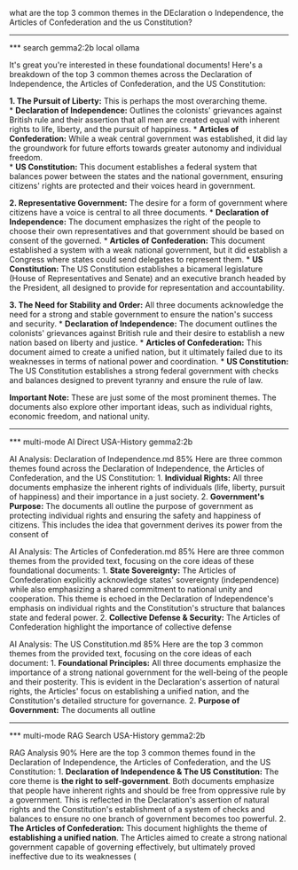 what are the top 3 common themes in the DEclaration o Independence, the Articles of Confederation and the us Constitution?

---------------------------------
*** search gemma2:2b local ollama

It's great you're interested in these foundational documents! Here's a breakdown of the top 3 common themes across the Declaration of Independence, the Articles of Confederation, and the US Constitution:

**1.  The Pursuit of Liberty:** This is perhaps the most overarching theme.  
    * **Declaration of Independence:** Outlines the colonists' grievances against British rule and their assertion that all men are created equal with inherent rights to life, liberty, and the pursuit of happiness. 
    * **Articles of Confederation:** While a weak central government was established, it did lay the groundwork for future efforts towards greater autonomy and individual freedom.  
    * **US Constitution:** This document establishes a federal system that balances power between the states and the national government, ensuring citizens' rights are protected and their voices heard in government.

**2.  Representative Government:** The desire for a form of government where citizens have a voice is central to all three documents. 
    * **Declaration of Independence:**  The document emphasizes the right of the people to choose their own representatives and that government should be based on consent of the governed. 
    * **Articles of Confederation:** This document established a system with a weak national government, but it did establish a Congress where states could send delegates to represent them. 
    * **US Constitution:** The US Constitution establishes a bicameral legislature (House of Representatives and Senate) and an executive branch headed by the President, all designed to provide for representation and accountability.

**3.  The Need for Stability and Order:** All three documents acknowledge the need for a strong and stable government to ensure the nation's success and security. 
    * **Declaration of Independence:** The document outlines the colonists' grievances against British rule and their desire to establish a new nation based on liberty and justice. 
    * **Articles of Confederation:**  This document aimed to create a unified nation, but it ultimately failed due to its weaknesses in terms of national power and coordination.
    * **US Constitution:** The US Constitution establishes a strong federal government with checks and balances designed to prevent tyranny and ensure the rule of law. 


**Important Note:** These are just some of the most prominent themes.  The documents also explore other important ideas, such as individual rights, economic freedom, and national unity. 

--------------------------
*** multi-mode AI Direct USA-History gemma2:2b

AI Analysis: Declaration of Independence.md
85%
Here are three common themes found across the Declaration of Independence, the Articles of Confederation, and the US Constitution: 1. **Individual Rights:** All three documents emphasize the inherent rights of individuals (life, liberty, pursuit of happiness) and their importance in a just society. 2. **Government's Purpose:** The documents all outline the purpose of government as protecting individual rights and ensuring the safety and happiness of citizens. This includes the idea that government derives its power from the consent of

AI Analysis: The Articles of Confederation.md
85%
Here are three common themes from the provided text, focusing on the core ideas of these foundational documents: 1. **State Sovereignty:** The Articles of Confederation explicitly acknowledge states' sovereignty (independence) while also emphasizing a shared commitment to national unity and cooperation. This theme is echoed in the Declaration of Independence's emphasis on individual rights and the Constitution's structure that balances state and federal power. 2. **Collective Defense & Security:** The Articles of Confederation highlight the importance of collective defense

AI Analysis: The US Constitution.md
85%
Here are the top 3 common themes from the provided text, focusing on the core ideas of each document: 1. **Foundational Principles:** All three documents emphasize the importance of a strong national government for the well-being of the people and their posterity. This is evident in the Declaration's assertion of natural rights, the Articles' focus on establishing a unified nation, and the Constitution's detailed structure for governance. 2. **Purpose of Government:** The documents all outline

--------------------------
*** multi-mode RAG Search USA-History gemma2:2b

RAG Analysis
90%
Here are the top 3 common themes found in the Declaration of Independence, the Articles of Confederation, and the US Constitution: 1. **Declaration of Independence & The US Constitution:** The core theme is **the right to self-government**. Both documents emphasize that people have inherent rights and should be free from oppressive rule by a government. This is reflected in the Declaration's assertion of natural rights and the Constitution's establishment of a system of checks and balances to ensure no one branch of government becomes too powerful. 2. **The Articles of Confederation:** This document highlights the theme of **establishing a unified nation**. The Articles aimed to create a strong national government capable of governing effectively, but ultimately proved ineffective due to its weaknesses (